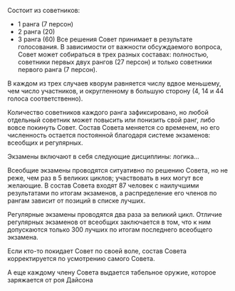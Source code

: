 Состоит из советников:
- 1 ранга (7 персон)
- 2 ранга (20)
- 3 ранга (60) 
Все решения Совет принимает в результате голосования. В зависимости от важности обсуждаемого вопроса, Совет может собираться в трех разных составах: полностью, советники первых двух рангов (27 персон) и только советники первого ранга (7 персон).

В каждом из трех случаев кворум равняется числу вдвое меньшему, чем число участников, и округленному в большую сторону (4, 14 и 44 голоса соответственно).

Количество советников каждого ранга зафиксировано, но любой отдельный советник может повысить или понизить свой ранг, либо вовсе покинуть Совет. Состав Совета меняется со временем, но его численность остается постоянной благодаря системе экзаменов: всеобщих и регулярных. 

Экзамены включают в себя следующие дисциплины: логика...

Всеобщие экзамены проводятся ситуативно по решению Совета, но не реже, чем раз в 5 великих циклов; участвовать в них могут все желающие. В состав Совета входят 87 человек с наилучшими результатами по итогам экзаменов, а распределение его членов по рангам зависит от позиций в списке лучших.  

Регулярные экзамены проводятся два раза за великий цикл. Отличие регулярных экзаменов от всеобщих заключается в том, что к ним допускаются только 300 лучших по итогам последнего всеобщего экзамена.

Если кто-то покидает Совет по своей воле, состав Совета корректируется по усмотрению самого Совета. 

А еще каждому члену Совета выдается табельное оружие, которое заряжается от роя Дайсона
